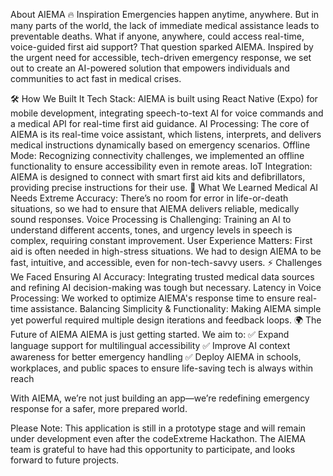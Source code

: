About AIEMA
🔥 Inspiration
Emergencies happen anytime, anywhere. But in many parts of the world, the lack of immediate medical assistance leads to preventable deaths. What if anyone, anywhere, could access real-time, voice-guided first aid support? That question sparked AIEMA. Inspired by the urgent need for accessible, tech-driven emergency response, we set out to create an AI-powered solution that empowers individuals and communities to act fast in medical crises.

🛠 How We Built It
Tech Stack: AIEMA is built using React Native (Expo) for mobile development, integrating speech-to-text AI for voice commands and a medical API for real-time first aid guidance.
AI Processing: The core of AIEMA is its real-time voice assistant, which listens, interprets, and delivers medical instructions dynamically based on emergency scenarios.
Offline Mode: Recognizing connectivity challenges, we implemented an offline functionality to ensure accessibility even in remote areas.
IoT Integration: AIEMA is designed to connect with smart first aid kits and defibrillators, providing precise instructions for their use.
🚀 What We Learned
Medical AI Needs Extreme Accuracy: There’s no room for error in life-or-death situations, so we had to ensure that AIEMA delivers reliable, medically sound responses.
Voice Processing is Challenging: Training an AI to understand different accents, tones, and urgency levels in speech is complex, requiring constant improvement.
User Experience Matters: First aid is often needed in high-stress situations. We had to design AIEMA to be fast, intuitive, and accessible, even for non-tech-savvy users.
⚡ Challenges We Faced
Ensuring AI Accuracy: Integrating trusted medical data sources and refining AI decision-making was tough but necessary.
Latency in Voice Processing: We worked to optimize AIEMA's response time to ensure real-time assistance.
Balancing Simplicity & Functionality: Making AIEMA simple yet powerful required multiple design iterations and feedback loops.
🌍 The Future of AIEMA
AIEMA is just getting started. We aim to:
✅ Expand language support for multilingual accessibility
✅ Improve AI context awareness for better emergency handling
✅ Deploy AIEMA in schools, workplaces, and public spaces to ensure life-saving tech is always within reach

With AIEMA, we’re not just building an app—we’re redefining emergency response for a safer, more prepared world.


Please Note: This application is still in a prototype stage and will remain under development even after the codeExtreme Hackathon. The AIEMA team is grateful to have had this opportunity to participate, and looks forward to future projects.
